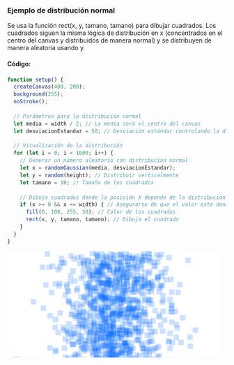 ### Ejemplo de distribución normal

Se usa la función rect(x, y, tamano, tamano) para dibujar cuadrados. Los cuadrados siguen la misma lógica de distribución en x (concentrados en el centro del canvas y distribuidos de manera normal) y se distribuyen de manera aleatoria usando y.

#### Código:
```javascript
function setup() {
  createCanvas(400, 200);
  background(255);
  noStroke();
  
  // Parámetros para la distribución normal
  let media = width / 2; // La media será el centro del canvas
  let desviacionEstandar = 50; // Desviación estándar controlando la dispersión
  
  // Visualización de la distribución
  for (let i = 0; i < 1000; i++) {
    // Generar un número aleatorio con distribución normal
    let x = randomGaussian(media, desviacionEstandar); 
    let y = random(height); // Distribuir verticalmente
    let tamano = 10; // Tamaño de los cuadrados
    
    // Dibuja cuadrados donde la posición X depende de la distribución normal
    if (x >= 0 && x <= width) { // Asegurarse de que el valor esté dentro del canvas
      fill(0, 100, 255, 50); // Color de los cuadrados
      rect(x, y, tamano, tamano); // Dibuja el cuadrado
    }
  }
}

```

![Distribución normal](/src/assets/DistribucionNormal.png)

